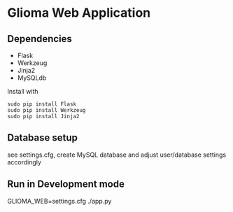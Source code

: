 # Glioma Web Application

## Dependencies

 * Flask
 * Werkzeug
 * Jinja2
 * MySQLdb

Install with

```
sudo pip install Flask
sudo pip install Werkzeug
sudo pip install Jinja2
```

## Database setup

see settings.cfg, create MySQL database and adjust user/database settings
accordingly

## Run in Development mode

GLIOMA_WEB=settings.cfg ./app.py
